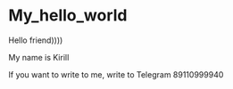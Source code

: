 # My_hello_world


Hello friend))))

My name is Kirill


If you want to write to me, write to Telegram 89110999940

